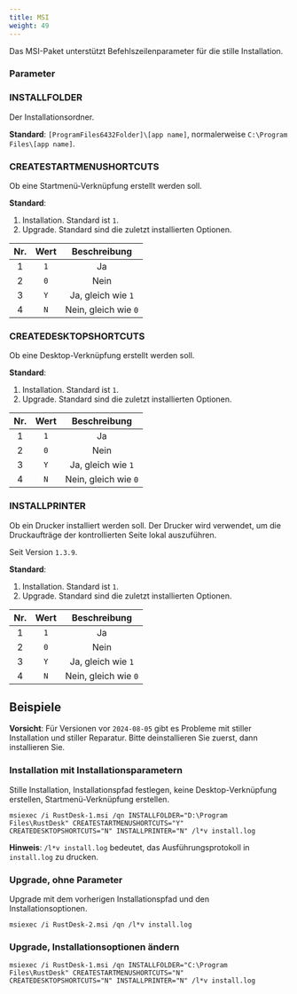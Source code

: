 ```yaml
---
title: MSI
weight: 49
---
```


Das MSI-Paket unterstützt Befehlszeilenparameter für die stille Installation.

### Parameter

### INSTALLFOLDER

Der Installationsordner.

**Standard**: `[ProgramFiles6432Folder]\[app name]`, normalerweise `C:\Program Files\[app name]`.


### CREATESTARTMENUSHORTCUTS

Ob eine Startmenü-Verknüpfung erstellt werden soll.

**Standard**:
1. Installation. Standard ist `1`.
2. Upgrade. Standard sind die zuletzt installierten Optionen.

| Nr. | Wert | Beschreibung |
| :---: | :---: | :---: |
| 1 | `1` | Ja |
| 2 | `0` | Nein |
| 3 | `Y` | Ja, gleich wie `1` |
| 4 | `N` | Nein, gleich wie `0` |

### CREATEDESKTOPSHORTCUTS

Ob eine Desktop-Verknüpfung erstellt werden soll.

**Standard**:
1. Installation. Standard ist `1`.
2. Upgrade. Standard sind die zuletzt installierten Optionen.

| Nr. | Wert | Beschreibung |
| :---: | :---: | :---: |
| 1 | `1` | Ja |
| 2 | `0` | Nein |
| 3 | `Y` | Ja, gleich wie `1` |
| 4 | `N` | Nein, gleich wie `0` |

### INSTALLPRINTER

Ob ein Drucker installiert werden soll. Der Drucker wird verwendet, um die Druckaufträge der kontrollierten Seite lokal auszuführen.

Seit Version `1.3.9`.

**Standard**:
1. Installation. Standard ist `1`.
2. Upgrade. Standard sind die zuletzt installierten Optionen.

| Nr. | Wert | Beschreibung |
| :---: | :---: | :---: |
| 1 | `1` | Ja |
| 2 | `0` | Nein |
| 3 | `Y` | Ja, gleich wie `1` |
| 4 | `N` | Nein, gleich wie `0` |

## Beispiele

**Vorsicht**: Für Versionen vor `2024-08-05` gibt es Probleme mit stiller Installation und stiller Reparatur. Bitte deinstallieren Sie zuerst, dann installieren Sie.

### Installation mit Installationsparametern

Stille Installation, Installationspfad festlegen, keine Desktop-Verknüpfung erstellen, Startmenü-Verknüpfung erstellen.

```
msiexec /i RustDesk-1.msi /qn INSTALLFOLDER="D:\Program Files\RustDesk" CREATESTARTMENUSHORTCUTS="Y" CREATEDESKTOPSHORTCUTS="N" INSTALLPRINTER="N" /l*v install.log
```

**Hinweis**: `/l*v install.log` bedeutet, das Ausführungsprotokoll in `install.log` zu drucken.

### Upgrade, ohne Parameter

Upgrade mit dem vorherigen Installationspfad und den Installationsoptionen.

```
msiexec /i RustDesk-2.msi /qn /l*v install.log
```

### Upgrade, Installationsoptionen ändern

```
msiexec /i RustDesk-1.msi /qn INSTALLFOLDER="C:\Program Files\RustDesk" CREATESTARTMENUSHORTCUTS="N" CREATEDESKTOPSHORTCUTS="N" INSTALLPRINTER="N" /l*v install.log
```
